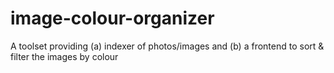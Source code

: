 # image-colour-organizer
A toolset providing (a) indexer of photos/images and (b) a frontend to sort &amp; filter the images by colour
